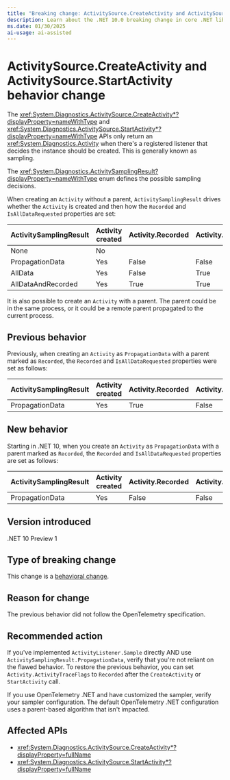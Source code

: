 ```yaml
---
title: "Breaking change: ActivitySource.CreateActivity and ActivitySource.StartActivity behavior changes"
description: Learn about the .NET 10.0 breaking change in core .NET libraries where ActivitySource.CreateActivity and ActivitySource.StartActivity behavior is modified.
ms.date: 01/30/2025
ai-usage: ai-assisted
---
```

# ActivitySource.CreateActivity and ActivitySource.StartActivity behavior change

The <xref:System.Diagnostics.ActivitySource.CreateActivity*?displayProperty=nameWithType> and <xref:System.Diagnostics.ActivitySource.StartActivity*?displayProperty=nameWithType> APIs only return an <xref:System.Diagnostics.Activity> when there's a registered listener that decides the instance should be created. This is generally known as sampling.

The <xref:System.Diagnostics.ActivitySamplingResult?displayProperty=nameWithType> enum defines the possible sampling decisions.

When creating an `Activity` without a parent, `ActivitySamplingResult` drives whether the `Activity` is created and then how the `Recorded` and `IsAllDataRequested` properties are set:

|ActivitySamplingResult|Activity created|Activity.Recorded|Activity.IsAllDataRequested|
|---|---|---|---|
|None|No|||
|PropagationData|Yes|False|False|
|AllData|Yes|False|True|
|AllDataAndRecorded|Yes|True|True|

It is also possible to create an `Activity` with a parent. The parent could be in the same process, or it could be a remote parent propagated to the current process.

## Previous behavior

Previously, when creating an `Activity` as `PropagationData` with a parent marked as `Recorded`, the `Recorded` and `IsAllDataRequested` properties were set as follows:

|ActivitySamplingResult|Activity created|Activity.Recorded|Activity.IsAllDataRequested|
|---|---|---|---|
|PropagationData|Yes|True|False|

## New behavior

Starting in .NET 10, when you create an `Activity` as `PropagationData` with a parent marked as `Recorded`, the `Recorded` and `IsAllDataRequested` properties are set as follows:

|ActivitySamplingResult|Activity created|Activity.Recorded|Activity.IsAllDataRequested|
|---|---|---|---|
|PropagationData|Yes|False|False|

## Version introduced

.NET 10 Preview 1

## Type of breaking change

This change is a [behavioral change](../../categories.md#behavioral-change).

## Reason for change

The previous behavior did not follow the OpenTelemetry specification.

## Recommended action
If you've implemented `ActivityListener.Sample` directly AND use `ActivitySamplingResult.PropagationData`, verify that you're not reliant on the flawed behavior. To restore the previous behavior, you can set `Activity.ActivityTraceFlags` to `Recorded` after the `CreateActivity` or `StartActivity` call.

If you use OpenTelemetry .NET and have customized the sampler, verify your sampler configuration. The default OpenTelemetry .NET configuration uses a parent-based algorithm that isn't impacted.

## Affected APIs

- <xref:System.Diagnostics.ActivitySource.CreateActivity*?displayProperty=fullName>
- <xref:System.Diagnostics.ActivitySource.StartActivity*?displayProperty=fullName>
